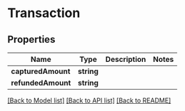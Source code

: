 # Transaction

## Properties
Name | Type | Description | Notes
------------ | ------------- | ------------- | -------------
**capturedAmount** | **string** |  | 
**refundedAmount** | **string** |  | 

[[Back to Model list]](../../README.md#documentation-for-models) [[Back to API list]](../../README.md#documentation-for-api-endpoints) [[Back to README]](../../README.md)

